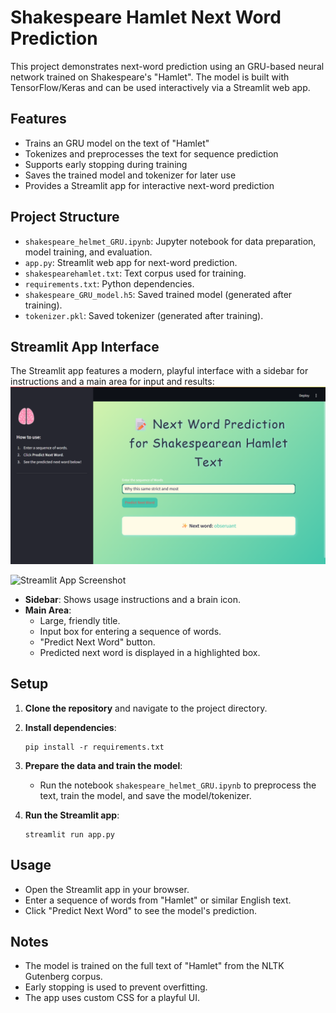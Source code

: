 # Shakespeare Hamlet Next Word Prediction

This project demonstrates next-word prediction using an GRU-based neural network trained on Shakespeare's "Hamlet". The model is built with TensorFlow/Keras and can be used interactively via a Streamlit web app.

## Features

- Trains an GRU model on the text of "Hamlet"
- Tokenizes and preprocesses the text for sequence prediction
- Supports early stopping during training
- Saves the trained model and tokenizer for later use
- Provides a Streamlit app for interactive next-word prediction

## Project Structure

- `shakespeare_helmet_GRU.ipynb`: Jupyter notebook for data preparation, model training, and evaluation.
- `app.py`: Streamlit web app for next-word prediction.
- `shakespearehamlet.txt`: Text corpus used for training.
- `requirements.txt`: Python dependencies.
- `shakespeare_GRU_model.h5`: Saved trained model (generated after training).
- `tokenizer.pkl`: Saved tokenizer (generated after training).

## Streamlit App Interface

The Streamlit app features a modern, playful interface with a sidebar for instructions and a main area for input and results:
![alt text](<Screenshot (102).png>)

![Streamlit App Screenshot](attachments/0b7e5d7e-2b7e-4e2d-8e8b-6e0e5b3b4e5b.png)

- **Sidebar**: Shows usage instructions and a brain icon.
- **Main Area**: 
  - Large, friendly title.
  - Input box for entering a sequence of words.
  - "Predict Next Word" button.
  - Predicted next word is displayed in a highlighted box.

## Setup

1. **Clone the repository** and navigate to the project directory.

2. **Install dependencies**:
   ```
   pip install -r requirements.txt
   ```

3. **Prepare the data and train the model**:
   - Run the notebook `shakespeare_helmet_GRU.ipynb` to preprocess the text, train the model, and save the model/tokenizer.

4. **Run the Streamlit app**:
   ```
   streamlit run app.py
   ```

## Usage

- Open the Streamlit app in your browser.
- Enter a sequence of words from "Hamlet" or similar English text.
- Click "Predict Next Word" to see the model's prediction.

## Notes

- The model is trained on the full text of "Hamlet" from the NLTK Gutenberg corpus.
- Early stopping is used to prevent overfitting.
- The app uses custom CSS for a playful UI.


